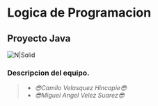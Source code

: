 # Logica de Programacion
## Proyecto Java 

![N|Solid](https://i.blogs.es/53044d/java/1366_521.jpg)

### Descripcion del equipo.

>- _😎Camilo Velasquez Hincapie😎_
>- _😎Miguel Angel Velez Suarez😎_

